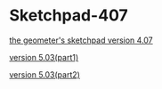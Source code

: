 # Sketchpad-407
<a href="https://github.com/Sketchpadshare/Sketchpad-407/raw/master/GSP4.07.exe">the geometer's sketchpad version 4.07</a>
<p>
<a href="https://github.com/Sketchpadshare/Sketchpad-407/raw/master/GSP503.z01">version 5.03(part1)</a><p>
<a href="https://github.com/Sketchpadshare/Sketchpad-407/raw/master/GSP503.zip">version 5.03(part2)</a>
